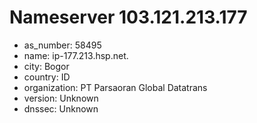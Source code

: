 # Nameserver 103.121.213.177

* as_number: 58495
* name: ip-177.213.hsp.net.
* city: Bogor
* country: ID
* organization: PT Parsaoran Global Datatrans
* version: Unknown
* dnssec: Unknown
